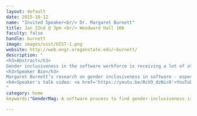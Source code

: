 ```yaml
---
layout: default
date: 2015-10-12
name: "Invited Speaker<br/> Dr. Margaret Burnett"
title: Jan 22nd @ 3pm <br/> Woodward Hall 106
faculty: false
handle: burnett
image: images/uist/UIST-1.png
website: http://web.engr.oregonstate.edu/~burnett/
description: "
<h3>Abstract</h3>
Gender inclusiveness in the software workforce is receiving a lot of attention these days, but it overlooks a potentially critical factor—the software itself. Research into how individual differences cluster by gender shows that males and females tend to work differently with software that aims to help people solve problems (e.g., tools for debugging, for end-user programming, for game-based learning, and for visualizing information). However, many features of problem-solving software are (inadvertently) designed around the way males tend to problem-solve. In this talk, I’ll explain 5 facets of gender inclusiveness in software and how they tie to a large body of foundational work from computer science, psychology, education, communications, and women’s studies. I’ll also present emerging work on our GenderMag method, an inspection method that encapsulates these 5 facets into practitioner-ready form.  Emerging empirical results suggest that GenderMag is remarkably effective at enabling software practitioners to pinpoint gender inclusiveness issues in their own software.   
<h3>Speaker Bio</h3>
Margaret Burnett’s research on gender inclusiveness in software - especially in software tools for programming and problem-solving - spans over 10 years. Prior to this work, most gender investigations into software had addressed only gender-targeted software, such as video games for girls. Burnett and her team systematically debunked misconceptions of gender neutrality in a variety of software platforms, and then devised software features that help avert the identified problems. She has reported these results in over 30 publications, and has presented keynotes and invited talks on this topic in 8 countries. She is an ACM Distinguished Scientist and an ACM Distinguished Speaker. She serves on a variety of HCI and Software Engineering committees and editorial boards, and on the Advisory Board of the Academic branch of National Center for Women & Information Technology (NCWIT).
<h4>Speaker's talk video: <a href='https://youtu.be/RcVO_dzNic0'>YouTube</a> </h4>
"
category: home
keywords:"GenderMag: A software process to find gender-inclusiveness issues in software"

---
```

